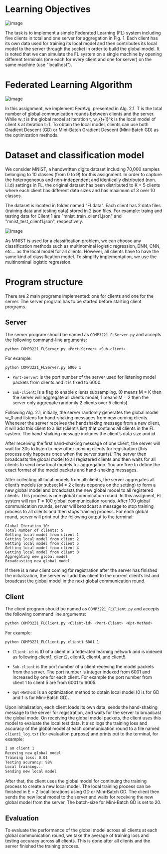 # Learning Objectives
![image](https://github.com/Alan4506/Federated-Learning/assets/62124408/c61071e0-eb33-4057-a627-a3517ca23a64)

The task is to implement a simple Federated Learning (FL) system including five clients in total and one server for aggregation in Fig. 1. Each client has its own data used for training its local model and then contributes its local model to the server through the socket in order to build the global model. It is noted that we can simulate the FL system on a single machine by opening different terminals (one each for every client and one for server) on the same machine (use "localhost").

# Federated Learning Algorithm
![image](https://github.com/Alan4506/Federated-Learning/assets/62124408/846f4bce-22fb-435c-9ebd-f0e01f99c9c6)

In this assignment, we implement FedAvg, presented in Alg. 2.1. T is the total number of global communication rounds between clients and the server. While w_t is the global model at iteration t, w_{t+1}^k is the local model of client k at iteration t+1. To obtain the local model, clients can use both Gradient Descent (GD) or Mini-Batch Gradient Descent (Mini-Batch GD) as the optimization methods.

# Dataset and classification model
We consider MNIST, a handwritten digits dataset including 70,000 samples belonging to 10 classes (from 0 to 9) for this assignment. In order to capture the heterogeneous and non-independent and identically distributed (non. i.i.d) settings in FL, the original dataset has been distributed to K = 5 clients where each client has different data sizes and has maximum of 3 over 10 classes. 

The dataset is located in folder named "FLdata". Each client has 2 data files (training data and testing data) stored in 2 json files. For example: traing and testing data for Client 1 are "mnist_train_client1.json" and "mnist_test_client1.json", respectively.

![image](https://github.com/Alan4506/Federated-Learning/assets/62124408/10dc5581-ad1a-4be7-9019-1e61ffa577a2)

As MNIST is used for a classification problem, we can choose any classification methods such as multinominal logistic regression, DNN, CNN, etc... as the local model for all clients. However, all clients have to have the same kind of classification model. To simplify implementation, we use the multinominal logistic regression.

#  Program structure
There are 2 main programs implemented: one for clients and one for the server. The server program has to be started before starting client programs.
##  Server

The server program should be named as `COMP3221_FLServer.py` and accepts the following command-line arguments:

```bash
python COMP3221_FLServer.py <Port-Server> <Sub-client>
```

For example: 

```bash
python COMP3221_FLServer.py 6000 1
```

- `Port-Server`: is the port number of the server used for listening model packets from clients and it is fixed to 6000.

- `Sub-client`: is a flag to enable clients subsampling. (0 means M = K then the server will aggregate all clients model, 1 means M = 2 then the server only aggregate randomly 2 clients over 5 clients).

Following Alg. 2.1, initially, the server randomly generates the global model w_0 and listens for hand-shaking messages from new coming clients. Whenever the server receives the handshaking message from a new client, it will add this client to a list (client’s list) that contains all clients in the FL system. The hand-shaking message includes the client’s data size and id.

After receiving the first hand-shaking message of one client, the server will wait for 30s to listen to new other coming clients for registration (this process only happens once when the server starts). The server then broadcasts the global model to all registered clients and then waits for all clients to send new local models for aggregation. You are free to define the exact format of the model packets and hand-shaking messages.

After collecting all local models from all clients, the server aggregates all client’s models (or subset M = 2 clients depends on the setting) to form a new global model and broadcasts the new global model to all registered clients. This process is one global comunication round. In this assigment, FL system will run T = 100 global communication rounds. After 100 global communication rounds, server will broadcast a message to stop training process to all clients and then stops training process. For each global round, server will print out the following output to the terminal:

```
Global Iteration 10:
Total Number of clients: 5
Getting local model from client 1
Getting local model from client 2
Getting local model from client 5
Getting local model from client 4
Getting local model from client 3
Aggregating new global model
Broadcasting new global model
```

If there is a new client coming for registration after the server has finished the initialization, the server will add this client to the current client’s list and broadcast the global model in the next global communication round.
##  Client
The client program should be named as `COMP3221_FLClient.py` and accepts the following command line arguments:

```bash
python COMP3221_FLClient.py <Client-id> <Port-Client> <Opt-Method>
```

For example: 

```bash
python COMP3221_FLClient.py client1 6001 1
```

- `Client-id`:  is ID of a client in a federated learning network and is indexed as following client1, client2, client3, client4, and client5.

- `Sub-client` is the port number of a client receving the model packets from the server. The port number is integer indexed from 6001 and increased by one for each client. For example the port number from client 1 to client 5 are from 6001 to 6005.

- `Opt-Method`: is an optimization method to obtain local model (0 is for GD and 1 is for Mini-Batch GD).

Upon initialization, each client loads its own data, sends the hand-shaking message to the server for registration, and waits for the server to broadcast the global mode. On receiving the global model packets, the client uses this model to evaluate the local test data. It also logs the training loss and accuracy of the global model at each communication round to a file named `client1_log.txt` (for evaluation purpose) and prints out to the terminal, for example:

```bash
I am client 1
Receving new global model
Training loss: 0.01
Testing acurancy: 98%
Local training...
Sending new local model
```

After that, the client uses the global model for continuing the training process to create a new local model. The local training process can be finished in E = 2 local iterations using GD or Mini-Batch GD. The client then sends the new local model to the server and waits for receiving the new global model from the server. The batch-size for Mini-Batch GD is set to 20.
##  Evaluation
To evaluate the performance of the global model across all clients at each global communication round, we take the average of training loss and testing accuracy across all clients. This is done after all clients and the server finished the training process.
